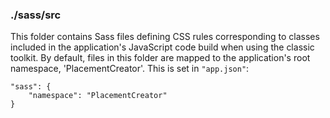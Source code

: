 ### ./sass/src

This folder contains Sass files defining CSS rules corresponding to classes
included in the application's JavaScript code build when using the classic toolkit.
By default, files in this folder are mapped to the application's root namespace, 'PlacementCreator'.
This is set in `"app.json"`:

    "sass": {
        "namespace": "PlacementCreator"
    }